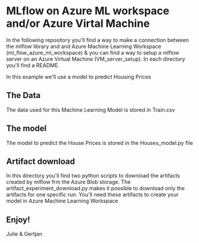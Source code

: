# MLflow on Azure ML workspace and/or Azure Virtal Machine

In the following repository you'll find a way to make a connection between the mlflow library and and Azure Machine Learning Workspace (ml_flow_azure_ml_workspace) & you can find a way to setup a mlflow server on an Azure Virtual Machine (VM_server_setup). In each directory you'll find a README.

In this example we'll use a model to predict Housing Prices

## The Data
The data used for this Machine Learning Model is stored in Train.csv

## The model
The model to predict the House Prices is stored in the Houses_model.py file

## Artifact download
In this directory you'll find two python scripts to download the artifacts created by mlflow frm the Azure Blob storage. 
The artifact_experiment_download.py makes it possible to download only the artifacts for one specific run. You'll need these
artifacts to create your model in Azure Machine Learning Workspace

Enjoy!
--------------------------------------------------------------
Julie & Gertjan 

